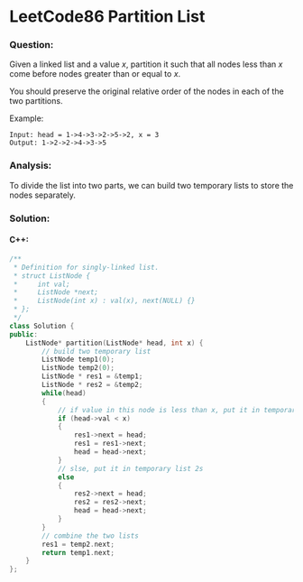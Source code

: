 # LeetCode86 Partition List

### Question:

Given a linked list and a value _x_, partition it such that all nodes less than _x_ come before nodes greater than or equal to _x_.

You should preserve the original relative order of the nodes in each of the two partitions.

Example:

```text
Input: head = 1->4->3->2->5->2, x = 3
Output: 1->2->2->4->3->5
```

### Analysis:

To divide the list into two parts, we can build two temporary lists to store the nodes separately.

### Solution:

#### C++:

```cpp
/**
 * Definition for singly-linked list.
 * struct ListNode {
 *     int val;
 *     ListNode *next;
 *     ListNode(int x) : val(x), next(NULL) {}
 * };
 */
class Solution {
public:
    ListNode* partition(ListNode* head, int x) {
        // build two temporary list
        ListNode temp1(0);
        ListNode temp2(0);
        ListNode * res1 = &temp1;
        ListNode * res2 = &temp2;
        while(head)
        {
            // if value in this node is less than x, put it in temporary list 1
            if (head->val < x)
            { 
                res1->next = head;
                res1 = res1->next;
                head = head->next;
            }
            // slse, put it in temporary list 2s
            else
            {
                res2->next = head;
                res2 = res2->next;
                head = head->next;
            }
        }
        // combine the two lists
        res1 = temp2.next;
        return temp1.next;
    }
};
```


